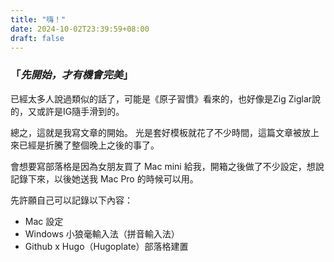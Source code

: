 ```yaml
---
title: "嗨！"
date: 2024-10-02T23:39:59+08:00
draft: false
---
```


### 「*先開始，才有機會完美*」
已經太多人說過類似的話了，可能是《原子習慣》看來的，也好像是Zig Ziglar說的，又或許是IG隨手滑到的。

總之，這就是我寫文章的開始。
光是套好模板就花了不少時間，這篇文章被放上來已經是折騰了整個晚上之後的事了。

會想要寫部落格是因為女朋友買了 Mac mini 給我，開箱之後做了不少設定，想說記錄下來，以後她送我 Mac Pro 的時候可以用。

先許願自己可以記錄以下內容：
- Mac 設定
- Windows 小狼毫輸入法（拼音輸入法）
- Github x Hugo（Hugoplate）部落格建置

